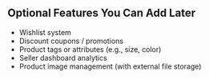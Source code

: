 ## Optional Features You Can Add Later

- Wishlist system
- Discount coupons / promotions
- Product tags or attributes (e.g., size, color)
- Seller dashboard analytics
- Product image management (with external file storage)
